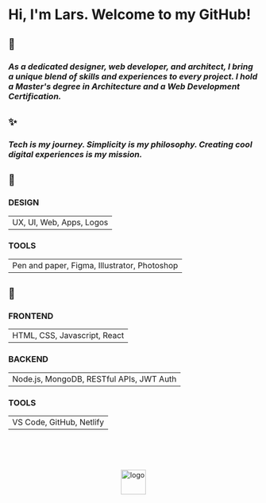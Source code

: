 
# Hi, I'm Lars. Welcome to my GitHub!

## 👀
### _As a dedicated designer, web developer, and architect, I bring a unique blend of skills and experiences to every project. I hold a Master's degree in Architecture and a Web Development Certification._

## ✨
### _Tech is my journey. Simplicity is my philosophy. Creating cool digital experiences is my mission._

## 🌈
### DESIGN
<table><tr><td>UX, UI, Web, Apps, Logos</td></tr></table>

### TOOLS
<table><tr><td>Pen and paper, Figma, Illustrator, Photoshop</td></tr></table>

## 🚀
### FRONTEND
<table><tr><td>HTML, CSS, Javascript, React</td></tr></table>

### BACKEND
<table><tr><td>Node.js, MongoDB, RESTful APIs, JWT Auth</td></tr></table>

### TOOLS
<table><tr><td>VS Code, GitHub, Netlify</td></tr></table>

<br>
<br>
<br>
<p align="center"><img src="https://github.com/user-attachments/assets/cb5ac399-a509-4867-95ce-2a9f36a232ad" alt="logo" width="50"></p>



<!--
**CodeLars79/CodeLars79** is a ✨ _special_ ✨ repository because its `README.md` (this file) appears on your GitHub profile.

Here are some ideas to get you started:

- 🔭 I’m currently working on ...
- 🌱 I’m currently learning ...
- 👯 I’m looking to collaborate on ...
- 🤔 I’m looking for help with ..
- 💬 Ask me about ...
- 📫 How to reach me: ...
- 😄 Pronouns: ...
- ⚡ Fun fact: ...
-->
